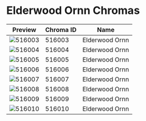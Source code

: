 # Elderwood Ornn Chromas



| Preview | Chroma ID | Name |
|---------|-----------|------|
| ![516003](https://raw.communitydragon.org/latest/plugins/rcp-be-lol-game-data/global/default/v1/champion-chroma-images/516/516003.png) | 516003 | Elderwood Ornn |
| ![516004](https://raw.communitydragon.org/latest/plugins/rcp-be-lol-game-data/global/default/v1/champion-chroma-images/516/516004.png) | 516004 | Elderwood Ornn |
| ![516005](https://raw.communitydragon.org/latest/plugins/rcp-be-lol-game-data/global/default/v1/champion-chroma-images/516/516005.png) | 516005 | Elderwood Ornn |
| ![516006](https://raw.communitydragon.org/latest/plugins/rcp-be-lol-game-data/global/default/v1/champion-chroma-images/516/516006.png) | 516006 | Elderwood Ornn |
| ![516007](https://raw.communitydragon.org/latest/plugins/rcp-be-lol-game-data/global/default/v1/champion-chroma-images/516/516007.png) | 516007 | Elderwood Ornn |
| ![516008](https://raw.communitydragon.org/latest/plugins/rcp-be-lol-game-data/global/default/v1/champion-chroma-images/516/516008.png) | 516008 | Elderwood Ornn |
| ![516009](https://raw.communitydragon.org/latest/plugins/rcp-be-lol-game-data/global/default/v1/champion-chroma-images/516/516009.png) | 516009 | Elderwood Ornn |
| ![516010](https://raw.communitydragon.org/latest/plugins/rcp-be-lol-game-data/global/default/v1/champion-chroma-images/516/516010.png) | 516010 | Elderwood Ornn |